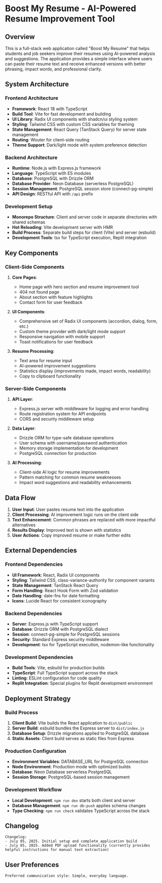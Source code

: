 # Boost My Resume - AI-Powered Resume Improvement Tool

## Overview

This is a full-stack web application called "Boost My Resume" that helps students and job seekers improve their resumes using AI-powered analysis and suggestions. The application provides a simple interface where users can paste their resume text and receive enhanced versions with better phrasing, impact words, and professional clarity.

## System Architecture

### Frontend Architecture
- **Framework**: React 18 with TypeScript
- **Build Tool**: Vite for fast development and building
- **UI Library**: Radix UI components with shadcn/ui styling system
- **Styling**: Tailwind CSS with custom CSS variables for theming
- **State Management**: React Query (TanStack Query) for server state management
- **Routing**: Wouter for client-side routing
- **Theme Support**: Dark/light mode with system preference detection

### Backend Architecture
- **Runtime**: Node.js with Express.js framework
- **Language**: TypeScript with ES modules
- **Database**: PostgreSQL with Drizzle ORM
- **Database Provider**: Neon Database (serverless PostgreSQL)
- **Session Management**: PostgreSQL session store (connect-pg-simple)
- **API Design**: RESTful API with `/api` prefix

### Development Setup
- **Monorepo Structure**: Client and server code in separate directories with shared schemas
- **Hot Reloading**: Vite development server with HMR
- **Build Process**: Separate build steps for client (Vite) and server (esbuild)
- **Development Tools**: tsx for TypeScript execution, Replit integration

## Key Components

### Client-Side Components
1. **Core Pages**:
   - Home page with hero section and resume improvement tool
   - 404 not found page
   - About section with feature highlights
   - Contact form for user feedback

2. **UI Components**:
   - Comprehensive set of Radix UI components (accordion, dialog, form, etc.)
   - Custom theme provider with dark/light mode support
   - Responsive navigation with mobile support
   - Toast notifications for user feedback

3. **Resume Processing**:
   - Text area for resume input
   - AI-powered improvement suggestions
   - Statistics display (improvements made, impact words, readability)
   - Copy to clipboard functionality

### Server-Side Components
1. **API Layer**:
   - Express.js server with middleware for logging and error handling
   - Route registration system for API endpoints
   - CORS and security middleware setup

2. **Data Layer**:
   - Drizzle ORM for type-safe database operations
   - User schema with username/password authentication
   - Memory storage implementation for development
   - PostgreSQL connection for production

3. **AI Processing**:
   - Client-side AI logic for resume improvements
   - Pattern matching for common resume weaknesses
   - Impact word suggestions and readability enhancements

## Data Flow

1. **User Input**: User pastes resume text into the application
2. **Client Processing**: AI improvement logic runs on the client side
3. **Text Enhancement**: Common phrases are replaced with more impactful alternatives
4. **Results Display**: Improved text is shown with statistics
5. **User Actions**: Copy improved resume or make further edits

## External Dependencies

### Frontend Dependencies
- **UI Framework**: React, Radix UI components
- **Styling**: Tailwind CSS, class-variance-authority for component variants
- **State Management**: TanStack React Query
- **Form Handling**: React Hook Form with Zod validation
- **Date Handling**: date-fns for date formatting
- **Icons**: Lucide React for consistent iconography

### Backend Dependencies
- **Server**: Express.js with TypeScript support
- **Database**: Drizzle ORM with PostgreSQL dialect
- **Session**: connect-pg-simple for PostgreSQL sessions
- **Security**: Standard Express security middleware
- **Development**: tsx for TypeScript execution, nodemon-like functionality

### Development Dependencies
- **Build Tools**: Vite, esbuild for production builds
- **TypeScript**: Full TypeScript support across the stack
- **Linting**: ESLint configuration for code quality
- **Replit Integration**: Special plugins for Replit development environment

## Deployment Strategy

### Build Process
1. **Client Build**: Vite builds the React application to `dist/public`
2. **Server Build**: esbuild bundles the Express server to `dist/index.js`
3. **Database Setup**: Drizzle migrations applied to PostgreSQL database
4. **Static Assets**: Client build serves as static files from Express

### Production Configuration
- **Environment Variables**: DATABASE_URL for PostgreSQL connection
- **Node Environment**: Production mode with optimized builds
- **Database**: Neon Database serverless PostgreSQL
- **Session Storage**: PostgreSQL-based session management

### Development Workflow
- **Local Development**: `npm run dev` starts both client and server
- **Database Management**: `npm run db:push` applies schema changes
- **Type Checking**: `npm run check` validates TypeScript across the stack

## Changelog

```
Changelog:
- July 05, 2025. Initial setup and complete application build
- July 05, 2025. Added PDF upload functionality (currently provides helpful instructions for manual text extraction)
```

## User Preferences

```
Preferred communication style: Simple, everyday language.
```